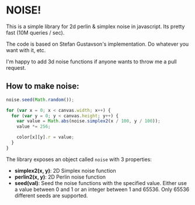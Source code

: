 # NOISE!

This is a simple library for 2d perlin & simplex noise in javascript. Its pretty fast (10M queries / sec).

The code is based on Stefan Gustavson's implementation. Do whatever you want with it, etc.

I'm happy to add 3d noise functions if anyone wants to throw me a pull request.

## How to make noise:

```javascript
noise.seed(Math.random());

for (var x = 0; x < canvas.width; x++) {
  for (var y = 0; y < canvas.height; y++) {
    var value = Math.abs(noise.simplex2(x / 100, y / 100));
    value *= 256;

    color[x][y].r = value;
  }
}
```

The library exposes an object called `noise` with 3 properties:

- **simplex2(x, y)**: 2D Simplex noise function
- **perlin2(x, y)**: 2D Perlin noise function
- **seed(val)**: Seed the noise functions with the specified value. Either use a value between 0 and 1 or an integer between 1 and 65536. Only 65536 different seeds are supported.

